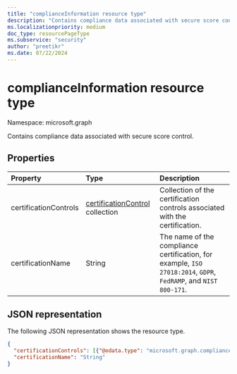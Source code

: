 ```yaml
---
title: "complianceInformation resource type"
description: "Contains compliance data associated with secure score control."
ms.localizationpriority: medium
doc_type: resourcePageType
ms.subservice: "security"
author: "preetikr"
ms.date: 07/22/2024
---
```


# complianceInformation resource type

Namespace: microsoft.graph

Contains compliance data associated with secure score control.

## Properties

|Property |Type |Description |
|:--|:--|:--|
|certificationControls | [certificationControl](certificationcontrol.md) collection | Collection of the certification controls associated with the certification. |
|certificationName | String | The name of the compliance certification, for example, `ISO 27018:2014`, `GDPR`, `FedRAMP`, and `NIST 800-171`. |

## JSON representation

The following JSON representation shows the resource type.

<!-- {
  "blockType": "resource",
  "optionalProperties": [

  ],
  "@odata.type": "microsoft.graph.complianceInformation"
}-->

```json
{
  "certificationControls": [{"@odata.type": "microsoft.graph.complianceInformation"}],
  "certificationName": "String"
}
```

<!-- {
  "type": "#page.annotation",
  "description": "complianceInformation resource",
  "keywords": "",
  "section": "documentation",
  "tocPath": ""
}-->
